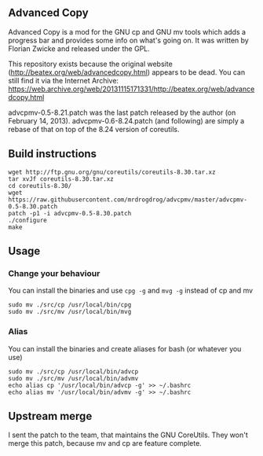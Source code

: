 ## Advanced Copy ##

Advanced Copy is a mod for the GNU cp and GNU mv tools which adds a progress
bar and provides some info on what's going on. It was written by Florian Zwicke
and released under the GPL.

This repository exists because the original website
(http://beatex.org/web/advancedcopy.html) appears to be dead. You can still
find it via the Internet Archive:
https://web.archive.org/web/20131115171331/http://beatex.org/web/advancedcopy.html

advcpmv-0.5-8.21.patch was the last patch released by the author (on February
14, 2013). advcpmv-0.6-8.24.patch (and following) are simply a rebase of that on top of the 8.24
version of coreutils.

## Build instructions

```
wget http://ftp.gnu.org/gnu/coreutils/coreutils-8.30.tar.xz
tar xvJf coreutils-8.30.tar.xz
cd coreutils-8.30/
wget https://raw.githubusercontent.com/mrdrogdrog/advcpmv/master/advcpmv-0.5-8.30.patch
patch -p1 -i advcpmv-0.5-8.30.patch
./configure
make
```

## Usage

### Change your behaviour

You can install the binaries and use `cpg -g` and `mvg -g` instead of cp and mv
```
sudo mv ./src/cp /usr/local/bin/cpg
sudo mv ./src/mv /usr/local/bin/mvg
```

### Alias

You can install the binaries and create aliases for bash (or whatever you use)
```
sudo mv ./src/cp /usr/local/bin/advcp
sudo mv ./src/mv /usr/local/bin/advmv
echo alias cp '/usr/local/bin/advcp -g' >> ~/.bashrc
echo alias mv '/usr/local/bin/advmv -g' >> ~/.bashrc
```

## Upstream merge

I sent the patch to the team, that maintains the GNU CoreUtils.
They won't merge this patch, because mv and cp are feature complete.
